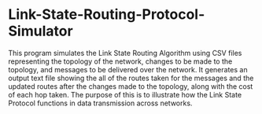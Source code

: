 # Link-State-Routing-Protocol-Simulator
This program simulates the Link State Routing Algorithm using CSV files representing the topology of the network, changes to be made to the topology, and messages to be delivered over the network.
It generates an output text file showing the all of the routes taken for the messages and the updated routes after the changes made to the topology, along with the cost of each hop taken.
The purpose of this is to illustrate how the Link State Protocol functions in data transmission across networks.
